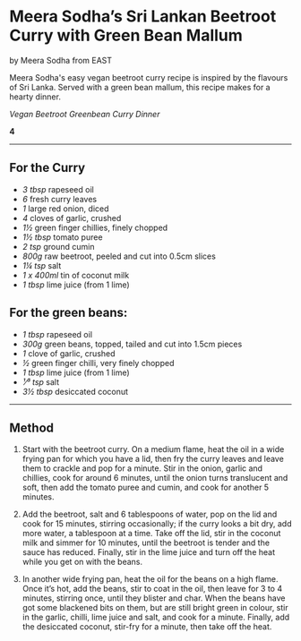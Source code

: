 # Meera Sodha’s Sri Lankan Beetroot Curry with Green Bean Mallum 

by Meera Sodha from EAST

Meera Sodha's easy vegan beetroot curry recipe is inspired by the flavours of Sri Lanka. Served with a green bean mallum, this recipe makes for a hearty dinner.

*Vegan Beetroot Greenbean Curry Dinner*

**4**

---

## For the Curry

- *3 tbsp* rapeseed oil
- *6* fresh curry leaves
- *1* large red onion, diced
- *4* cloves of garlic, crushed
- *1½* green finger chillies, finely chopped
- *1½ tbsp* tomato puree
- *2 tsp* ground cumin
- *800g* raw beetroot, peeled and cut into 0.5cm slices
- *1¼ tsp* salt
- *1 x 400ml* tin of coconut milk
- *1 tbsp* lime juice (from 1 lime)

## For the green beans:
- *1 tbsp* rapeseed oil
- *300g* green beans, topped, tailed and cut into 1.5cm pieces
- *1* clove of garlic, crushed
- *½* green finger chilli, very finely chopped
- *1 tbsp* lime juice (from 1 lime)
- *¹⁄³ tsp* salt
- *3½ tbsp* desiccated coconut

---

## Method

1. Start with the beetroot curry. On a medium flame, heat the oil in a wide frying pan for which you have a lid, then fry the curry leaves and leave them to crackle and pop for a minute. Stir in the onion, garlic and chillies, cook for around 6 minutes, until the onion turns translucent and soft, then add the tomato puree and cumin, and cook for another 5 minutes.

2. Add the beetroot, salt and 6 tablespoons of water, pop on the lid and cook for 15 minutes, stirring occasionally; if the curry looks a bit dry, add more water, a tablespoon at a time. Take off the lid, stir in the coconut milk and simmer for 10 minutes, until the beetroot is tender and the sauce has reduced. Finally, stir in the lime juice and turn off the heat while you get on with the beans.

3. In another wide frying pan, heat the oil for the beans on a high flame. Once it’s hot, add the beans, stir to coat in the oil, then leave for 3 to 4 minutes, stirring once, until they blister and char. When the beans have got some blackened bits on them, but are still bright green in colour, stir in the garlic, chilli, lime juice and salt, and cook for a minute. Finally, add the desiccated coconut, stir-fry for a minute, then take off the heat.
